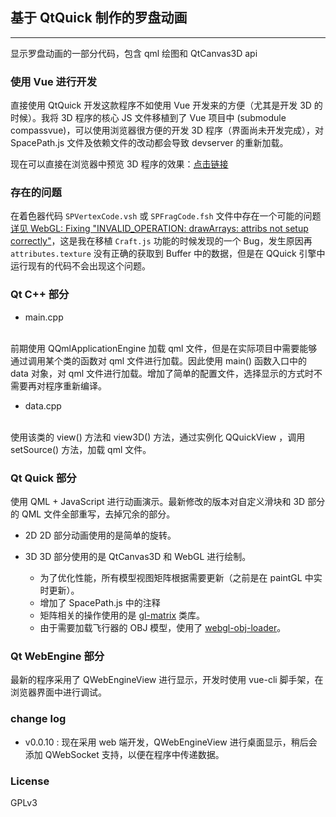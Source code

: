## 基于 QtQuick 制作的罗盘动画
------

显示罗盘动画的一部分代码，包含 qml 绘图和 QtCanvas3D api

### 使用 Vue 进行开发

直接使用 QtQuick 开发这款程序不如使用 Vue 开发来的方便（尤其是开发 3D 的时候）。我将 3D 程序的核心 JS 文件移植到了 Vue 项目中 (submodule compassvue)，可以使用浏览器很方便的开发 3D 程序（界面尚未开发完成），对 SpacePath.js 文件及依赖文件的改动都会导致 devserver 的重新加载。

现在可以直接在浏览器中预览 3D 程序的效果：[点击链接](https://brifuture.github.io/blog-code-example/19-01to03/compassvue-demo/index.html)

### 存在的问题

在着色器代码 `SPVertexCode.vsh` 或 `SPFragCode.fsh` 文件中存在一个可能的问题 [详见 WebGL: Fixing "INVALID_OPERATION: drawArrays: attribs not setup correctly"](http://www.mjbshaw.com/2013/03/webgl-fixing-invalidoperation.html)，这是我在移植 `Craft.js` 功能的时候发现的一个 Bug，发生原因再 `attributes.texture` 没有正确的获取到 Buffer 中的数据，但是在 QQuick 引擎中运行现有的代码不会出现这个问题。


### Qt C++ 部分
- main.cpp
<br>
前期使用 QQmlApplicationEngine 加载 qml 文件，但是在实际项目中需要能够通过调用某个类的函数对 qml 文件进行加载。因此使用 main() 函数入口中的 data 对象，对 qml 文件进行加载。增加了简单的配置文件，选择显示的方式时不需要再对程序重新编译。

- data.cpp
<br>
使用该类的 view() 方法和 view3D() 方法，通过实例化 QQuickView ，调用 setSource() 方法，加载 qml 文件。

### Qt Quick 部分

使用 QML + JavaScript 进行动画演示。最新修改的版本对自定义滑块和 3D 部分的 QML 文件全部重写，去掉冗余的部分。

* 2D 
    2D 部分动画使用的是简单的旋转。

* 3D
    3D 部分使用的是 QtCanvas3D 和 WebGL 进行绘制。
    - 为了优化性能，所有模型视图矩阵根据需要更新（之前是在 paintGL 中实时更新）。
    - 增加了 SpacePath.js 中的注释
    - 矩阵相关的操作使用的是 [gl-matrix][1] 类库。
    - 由于需要加载飞行器的 OBJ 模型，使用了 [webgl-obj-loader][2]。

### Qt WebEngine 部分

最新的程序采用了 QWebEngineView 进行显示，开发时使用 vue-cli 脚手架，在浏览器界面中进行调试。

### change log

- v0.0.10 :  现在采用 web 端开发，QWebEngineView 进行桌面显示，稍后会添加 QWebSocket 支持，以便在程序中传递数据。

### License 

GPLv3

[1]: http://glmatrix.net/
[2]: https://github.com/frenchtoast747/webgl-obj-loader